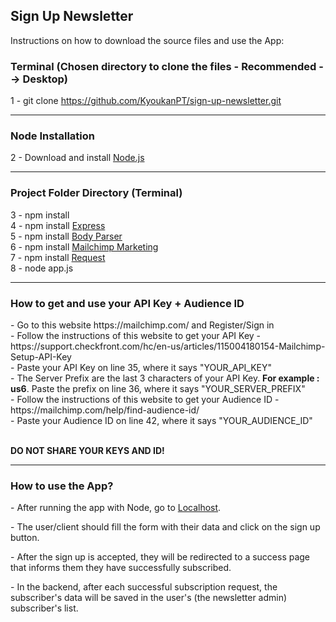 <h2>Sign Up Newsletter</h2>

<p>Instructions on how to download the source files and use the App: </p>

<h3>Terminal (Chosen directory to clone the files - Recommended --> Desktop)</h3>

1 - git clone https://github.com/KyoukanPT/sign-up-newsletter.git

<hr>

<h3>Node Installation</h3>
 
 2 - Download and install <a href="https://nodejs.org/en/download"> Node.js </a> <br> 

<hr>

<h3>Project Folder Directory (Terminal)</h3>

3 - npm install<br>
4 - npm install <a href="https://expressjs.com/en/starter/installing.html"> Express </a> <br>
5 - npm install <a href="https://www.npmjs.com/package/body-parser"> Body Parser </a> <br>
6 - npm install <a href="https://www.npmjs.com/package/@mailchimp/mailchimp_marketing"> Mailchimp Marketing </a> <br>
7 - npm install <a href="https://www.npmjs.com/package/request"> Request </a> <br>
8 - node app.js <br>

<hr>

<h3>How to get and use your API Key + Audience ID</h3>
- Go to this website https://mailchimp.com/ and Register/Sign in<br>
- Follow the instructions of this website to get your API Key - https://support.checkfront.com/hc/en-us/articles/115004180154-Mailchimp-Setup-API-Key<br>
- Paste your API Key on line 35, where it says "YOUR_API_KEY"<br>
- The Server Prefix are the last 3 characters of your API Key. <strong>For example : us6</strong>. Paste the prefix on line 36, where it says "YOUR_SERVER_PREFIX"<br>
- Follow the instructions of this website to get your Audience ID - https://mailchimp.com/help/find-audience-id/<br>
- Paste your Audience ID on line 42, where it says "YOUR_AUDIENCE_ID"<br><br>

<strong>DO NOT SHARE YOUR KEYS AND ID!</strong>

<hr>

<h3>How to use the App?</h3>
<p> - After running the app with Node, go to <a href="http://localhost:3000/">Localhost</a>. </p>
<p> - The user/client should fill the form with their data and click on the sign up button.</p> 
<p> - After the sign up is accepted, they will be redirected to a success page that informs them they have successfully subscribed.</p> 
<p> - In the backend, after each successful subscription request, the subscriber's data will be saved in the user's (the newsletter admin) subscriber's list.</p> 
